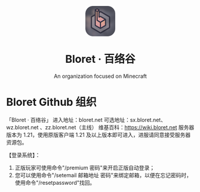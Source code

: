 <p align="center">
  <img width="16%" align="center" src="bloret.png" alt="logo">
</p>
  <h1 align="center">
  Bloret · 百络谷
</h1>
<p align="center">
 An organization focused on Minecraft
</p>

# Bloret Github 组织

「Bloret · 百络谷」
进入地址：bloret.net
可选地址：sx.bloret.net、wz.bloret.net 、zz.bloret.net（主线）
维基百科：https://wiki.bloret.net
服务器版本为 1.21，使用原版客户端 1.21 及以上版本即可进入，进服请同意接受服务器资源包。

【登录系统】：
1. 正版玩家可使用命令"/premium 密码"来开启正版自动登录；
2. 您可以使用命令"/setemail 邮箱地址 密码"来绑定邮箱，以便在忘记密码时，使用命令"/resetpassword"找回。
